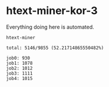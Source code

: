 # htext-miner-kor-3

Everything doing here is automated.

```
htext-miner

total: 5146/9855 (52.21714865550482%)

job0: 930
job1: 1078
job2: 1012
job3: 1111
job4: 1015
```